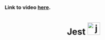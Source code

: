 ### Link to video <a href="https://www.youtube.com/watch?v=7r4xVDI2vho">here<a/>.

<h1 align="center">
  Jest
  <a href="https://jestjs.io" target="_blank" rel="noreferrer"> <img src="https://www.vectorlogo.zone/logos/jestjsio/jestjsio-icon.svg" alt="jest" width="40" height="40"/> </a>
</h1>

